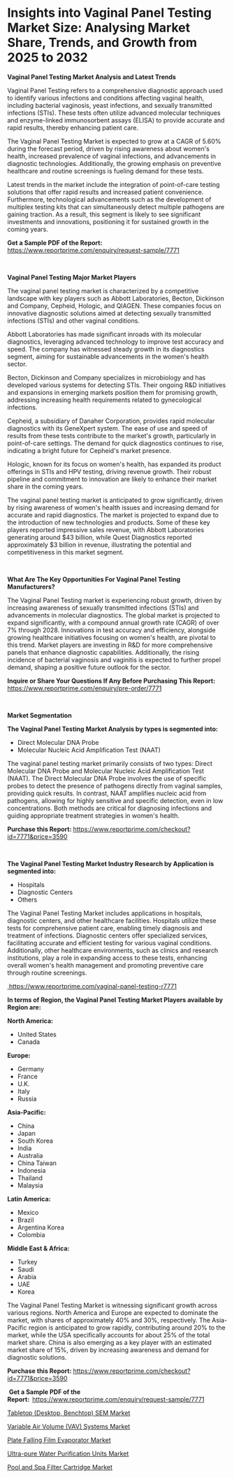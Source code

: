 <p><h1>Insights into Vaginal Panel Testing Market Size: Analysing Market Share, Trends, and Growth from 2025 to 2032</h1></p><p><strong>Vaginal Panel Testing Market Analysis and Latest Trends</strong></p>
<p><p>Vaginal Panel Testing refers to a comprehensive diagnostic approach used to identify various infections and conditions affecting vaginal health, including bacterial vaginosis, yeast infections, and sexually transmitted infections (STIs). These tests often utilize advanced molecular techniques and enzyme-linked immunosorbent assays (ELISA) to provide accurate and rapid results, thereby enhancing patient care.</p><p>The Vaginal Panel Testing Market is expected to grow at a CAGR of 5.60% during the forecast period, driven by rising awareness about women's health, increased prevalence of vaginal infections, and advancements in diagnostic technologies. Additionally, the growing emphasis on preventive healthcare and routine screenings is fueling demand for these tests. </p><p>Latest trends in the market include the integration of point-of-care testing solutions that offer rapid results and increased patient convenience. Furthermore, technological advancements such as the development of multiplex testing kits that can simultaneously detect multiple pathogens are gaining traction. As a result, this segment is likely to see significant investments and innovations, positioning it for sustained growth in the coming years.</p></p>
<p><strong>Get a Sample PDF of the Report:&nbsp;</strong> <a href="https://www.reportprime.com/enquiry/request-sample/7771?utm_campaign=973&utm_medium=2&utm_source=Github&utm_content=ia&utm_term=19032025&utm_id=vaginal-panel-testing">https://www.reportprime.com/enquiry/request-sample/7771</a></p>
<p>&nbsp;</p>
<p><strong>Vaginal Panel Testing Major Market Players</strong></p>
<p><p>The vaginal panel testing market is characterized by a competitive landscape with key players such as Abbott Laboratories, Becton, Dickinson and Company, Cepheid, Hologic, and QIAGEN. These companies focus on innovative diagnostic solutions aimed at detecting sexually transmitted infections (STIs) and other vaginal conditions.</p><p>Abbott Laboratories has made significant inroads with its molecular diagnostics, leveraging advanced technology to improve test accuracy and speed. The company has witnessed steady growth in its diagnostics segment, aiming for sustainable advancements in the women's health sector.</p><p>Becton, Dickinson and Company specializes in microbiology and has developed various systems for detecting STIs. Their ongoing R&D initiatives and expansions in emerging markets position them for promising growth, addressing increasing health requirements related to gynecological infections.</p><p>Cepheid, a subsidiary of Danaher Corporation, provides rapid molecular diagnostics with its GeneXpert system. The ease of use and speed of results from these tests contribute to the market's growth, particularly in point-of-care settings. The demand for quick diagnostics continues to rise, indicating a bright future for Cepheid's market presence.</p><p>Hologic, known for its focus on women's health, has expanded its product offerings in STIs and HPV testing, driving revenue growth. Their robust pipeline and commitment to innovation are likely to enhance their market share in the coming years.</p><p>The vaginal panel testing market is anticipated to grow significantly, driven by rising awareness of women's health issues and increasing demand for accurate and rapid diagnostics. The market is projected to expand due to the introduction of new technologies and products. Some of these key players reported impressive sales revenue, with Abbott Laboratories generating around $43 billion, while Quest Diagnostics reported approximately $3 billion in revenue, illustrating the potential and competitiveness in this market segment.</p></p>
<p>&nbsp;</p>
<p><strong>What Are The Key Opportunities For Vaginal Panel Testing Manufacturers?</strong></p>
<p><p>The Vaginal Panel Testing market is experiencing robust growth, driven by increasing awareness of sexually transmitted infections (STIs) and advancements in molecular diagnostics. The global market is projected to expand significantly, with a compound annual growth rate (CAGR) of over 7% through 2028. Innovations in test accuracy and efficiency, alongside growing healthcare initiatives focusing on women's health, are pivotal to this trend. Market players are investing in R&D for more comprehensive panels that enhance diagnostic capabilities. Additionally, the rising incidence of bacterial vaginosis and vaginitis is expected to further propel demand, shaping a positive future outlook for the sector.</p></p>
<p><strong>Inquire or Share Your Questions If Any Before Purchasing This Report:</strong> <a href="https://www.reportprime.com/enquiry/pre-order/7771?utm_campaign=973&utm_medium=2&utm_source=Github&utm_content=ia&utm_term=19032025&utm_id=vaginal-panel-testing">https://www.reportprime.com/enquiry/pre-order/7771</a></p>
<p>&nbsp;</p>
<p><strong>Market Segmentation</strong></p>
<p><strong>The Vaginal Panel Testing Market Analysis by types is segmented into:</strong></p>
<p><ul><li>Direct Molecular DNA Probe</li><li>Molecular Nucleic Acid Amplification Test (NAAT)</li></ul></p>
<p><p>The vaginal panel testing market primarily consists of two types: Direct Molecular DNA Probe and Molecular Nucleic Acid Amplification Test (NAAT). The Direct Molecular DNA Probe involves the use of specific probes to detect the presence of pathogens directly from vaginal samples, providing quick results. In contrast, NAAT amplifies nucleic acid from pathogens, allowing for highly sensitive and specific detection, even in low concentrations. Both methods are critical for diagnosing infections and guiding appropriate treatment strategies in women's health.</p></p>
<p><strong>Purchase this Report:&nbsp;</strong><a href="https://www.reportprime.com/checkout?id=7771&price=3590&utm_campaign=973&utm_medium=2&utm_source=Github&utm_content=ia&utm_term=19032025&utm_id=vaginal-panel-testing">https://www.reportprime.com/checkout?id=7771&price=3590</a></p>
<p>&nbsp;</p>
<p><strong>The Vaginal Panel Testing Market Industry Research by Application is segmented into:</strong></p>
<p><ul><li>Hospitals</li><li>Diagnostic Centers</li><li>Others</li></ul></p>
<p><p>The Vaginal Panel Testing Market includes applications in hospitals, diagnostic centers, and other healthcare facilities. Hospitals utilize these tests for comprehensive patient care, enabling timely diagnosis and treatment of infections. Diagnostic centers offer specialized services, facilitating accurate and efficient testing for various vaginal conditions. Additionally, other healthcare environments, such as clinics and research institutions, play a role in expanding access to these tests, enhancing overall women's health management and promoting preventive care through routine screenings.</p></p>
<p><a href="https://www.reportprime.com/vaginal-panel-testing-r7771?utm_campaign=973&utm_medium=2&utm_source=Github&utm_content=ia&utm_term=19032025&utm_id=vaginal-panel-testing">&nbsp;https://www.reportprime.com/vaginal-panel-testing-r7771</a></p>
<p><strong>In terms of Region, the Vaginal Panel Testing Market Players available by Region are:</strong></p>
<p>
    <p> <strong> North America: </strong>
        <ul>
            <li>United States</li>
            <li>Canada</li>
        </ul>
        </p> 
    <p> <strong> Europe: </strong>
        <ul>
            <li>Germany</li>
            <li>France</li>
            <li>U.K.</li>
            <li>Italy</li>
            <li>Russia</li>
        </ul>
        </p> 
    <p> <strong> Asia-Pacific: </strong>
        <ul>
            <li>China</li>
            <li>Japan</li>
            <li>South Korea</li>
            <li>India</li>
            <li>Australia</li>
            <li>China Taiwan</li>
            <li>Indonesia</li>
            <li>Thailand</li>
            <li>Malaysia</li>
        </ul>
        </p> 
    <p> <strong> Latin America: </strong>
        <ul>
            <li>Mexico</li>
            <li>Brazil</li>
            <li>Argentina Korea</li>
            <li>Colombia</li>
        </ul>
        </p> 
    <p> <strong> Middle East & Africa: </strong>
        <ul>
            <li>Turkey</li>
            <li>Saudi</li>
            <li>Arabia</li>
            <li>UAE</li>
            <li>Korea</li>
        </ul>
    </p>
    </p>
<p><p>The Vaginal Panel Testing Market is witnessing significant growth across various regions. North America and Europe are expected to dominate the market, with shares of approximately 40% and 30%, respectively. The Asia-Pacific region is anticipated to grow rapidly, contributing around 20% to the market, while the USA specifically accounts for about 25% of the total market share. China is also emerging as a key player with an estimated market share of 15%, driven by increasing awareness and demand for diagnostic solutions.</p></p>
<p><strong>Purchase this Report: </strong><a href="https://www.reportprime.com/checkout?id=7771&price=3590&utm_campaign=973&utm_medium=2&utm_source=Github&utm_content=ia&utm_term=19032025&utm_id=vaginal-panel-testing">https://www.reportprime.com/checkout?id=7771&price=3590</a></p>
<p>&nbsp;<strong>Get a Sample PDF of the Report:&nbsp;&nbsp;</strong><a href="https://www.reportprime.com/enquiry/request-sample/7771?utm_campaign=973&utm_medium=2&utm_source=Github&utm_content=ia&utm_term=19032025&utm_id=vaginal-panel-testing">https://www.reportprime.com/enquiry/request-sample/7771</a></p>
<p><strong></strong></p>
<p><p><a href="https://github.com/koskasislo39/Market-Research-Report-List-1/blob/main/tabletop-desktop-benchtop-sem-market.md?utm_campaign=973&utm_medium=2&utm_source=Github&utm_content=ia&utm_term=19032025&utm_id=vaginal-panel-testing">Tabletop (Desktop, Benchtop) SEM Market</a></p><p><a href="https://github.com/castoriffic/Market-Research-Report-List-6/blob/main/variable-air-volume-vav-systems-market.md?utm_campaign=973&utm_medium=2&utm_source=Github&utm_content=ia&utm_term=19032025&utm_id=vaginal-panel-testing">Variable Air Volume (VAV) Systems Market</a></p><p><a href="https://github.com/seyalshudae7/Market-Research-Report-List-1/blob/main/plate-falling-film-evaporator-market.md?utm_campaign=973&utm_medium=2&utm_source=Github&utm_content=ia&utm_term=19032025&utm_id=vaginal-panel-testing">Plate Falling Film Evaporator Market</a></p><p><a href="https://github.com/baetahassaz6/Market-Research-Report-List-1/blob/main/ultra-pure-water-purification-units-market.md?utm_campaign=973&utm_medium=2&utm_source=Github&utm_content=ia&utm_term=19032025&utm_id=vaginal-panel-testing">Ultra-pure Water Purification Units Market</a></p><p><a href="https://github.com/oliffzillamv/Market-Research-Report-List-1/blob/main/pool-and-spa-filter-cartridge-market.md?utm_campaign=973&utm_medium=2&utm_source=Github&utm_content=ia&utm_term=19032025&utm_id=vaginal-panel-testing">Pool and Spa Filter Cartridge Market</a></p></p>
